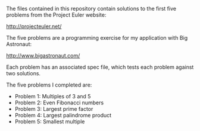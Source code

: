 The files contained in this repository contain solutions to the first five problems from the Project Euler website:

http://projecteuler.net/

The five problems are a programming exercise for my application with Big Astronaut:

http://www.bigastronaut.com/

Each problem has an associated spec file, which tests each problem against two solutions.

The five problems I completed are:

* Problem 1: Multiples of 3 and 5
* Problem 2: Even Fibonacci numbers
* Problem 3: Largest prime factor
* Problem 4: Largest palindrome product
* Problem 5: Smallest multiple